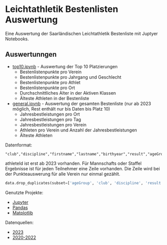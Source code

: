 # Leichtathletik Bestenlisten Auswertung

Eine Auswertung der Saarländischen Leichtathletik Bestenliste mit Juptyer Notebooks.

## Auswertunngen

- [top10.ipynb](top10.ipynb) - Auswertung der Top 10 Platzierungen
  - Bestenlistenpunkte pro Verein
  - Bestenlistenpunkte pro Jahrgang und Geschlecht
  - Bestenlistenpunkte pro Athlet
  - Bestenlistenpunkte pro Ort
  - Durchschnittliches Alter in der Aktiven Klassen
  - Älteste Athleten in der Bestenliste
- [general.ipynb](general.ipynb) - Auswertung der gesamten Bestenliste (nur ab 2023 möglich, Rest enthält nur bis Daten bis Platz 10)
  - Jahresbestleistungen pro Ort
  - Jahresbestleistungen pro Tag
  - Jahresbestleistungen pro Verein  
  - Athleten pro Verein und Anzahl der Jahresbestleistungen 
  - Älteste Athleten

Datenformat:
```csv
"club","discipline","firstname","lastname","birthyear","result","ageGroup","date","location","place","teamResult","athleteId"
```

athleteId ist erst ab 2023 vorhanden. Für Mannschafts oder Staffel Ergebnisse ist für jeden Teilnehmer eine Zeile vorhanden.
Die Zeile wird bei der Punkteauswerung für alle Verein nur einmal gezählt.

```python
data.drop_duplicates(subset=['ageGroup', 'club', 'discipline', 'result', 'teamResult', 'place', 'location', 'date'])
```

Genutzte Projekte:
- [Jupyter](https://jupyter.org/)
- [Pandas](https://pandas.pydata.org/)
- [Matplotlib](https://matplotlib.org/)

Datenquellen:
- [2023](https://bestenliste.slb-saarland.com)
- [2020-2022](https://slb-saarland.com/)

